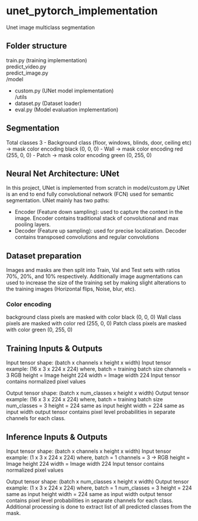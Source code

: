 # unet_pytorch_implementation
Unet image multiclass segmentation 

## Folder structure
train.py (training implementation)<br />
predict_video.py <br />
predict_image.py <br />
/model
 - custom.py (UNet model implementation) <br />
/utils
 - dataset.py (Dataset loader)
 - eval.py (Model evaluation implementation)

## Segmentation 
Total classes 3
    - Background class (floor, windows, blinds, door, ceiling etc) -> mask color encoding black (0, 0, 0)
    - Wall -> mask color encoding red (255, 0, 0)
    - Patch -> mask color encoding green (0, 255, 0)


## Neural Net Architecture: UNet
In this project, UNet is implemented from scratch in model/custom.py
UNet is an end to end fully convolutional network (FCN) used for semantic segmentation.
UNet mainly has two paths:
- Encoder (Feature down sampling): used to capture the context in the image. Encoder
  contains traditional stack of convolutional and max pooling layers.
- Decoder (Feature up sampling): used for precise localization. Decoder contains
  transposed convolutions and regular convolutions


## Dataset preparation
Images and masks are then split into Train, Val and Test sets with ratios 70%, 20%, and 10% respectively.
Additionally image augmentations can used to increase the size of the training set by making slight alterations to the training images (Horizontal flips, Noise, blur, etc).

### Color encoding
background class pixels are masked with color black (0, 0, 0)
Wall class pixels are masked with color red (255, 0, 0)
Patch class pixels are masked with color green (0, 255, 0)



## Training Inputs & Outputs
Input tensor shape: (batch x channels x height x width)
Input tensor example: (16 x 3 x 224 x 224)
where, batch = training batch size
       channels = 3 RGB
       height = Image height 224
       width = Image width 224
Input tensor contains normalized pixel values

Output tensor shape: (batch x num_classes x height x width)
Output tensor example: (16 x 3 x 224 x 224)
where, batch = training batch size
       num_classes = 3
       height = 224 same as input height
       width = 224 same as input width
output tensor contains pixel level probabilities in separate channels for each class.


## Inference Inputs & Outputs
Input tensor shape: (batch x channels x height x width)
Input tensor example: (1 x 3 x 224 x 224)
where, batch = 1
       channels = 3 -> RGB
       height = Image height 224
       width = Image width 224
Input tensor contains normalized pixel values

Output tensor shape: (batch x num_classes x height x width)
Output tensor example: (1 x 3 x 224 x 224)
where, batch = 1
       num_classes = 3
       height = 224 same as input height
       width = 224 same as input width
output tensor contains pixel level probabilities in separate channels for each class.
Additional processing is done to extract list of all predicted classes from the mask.

